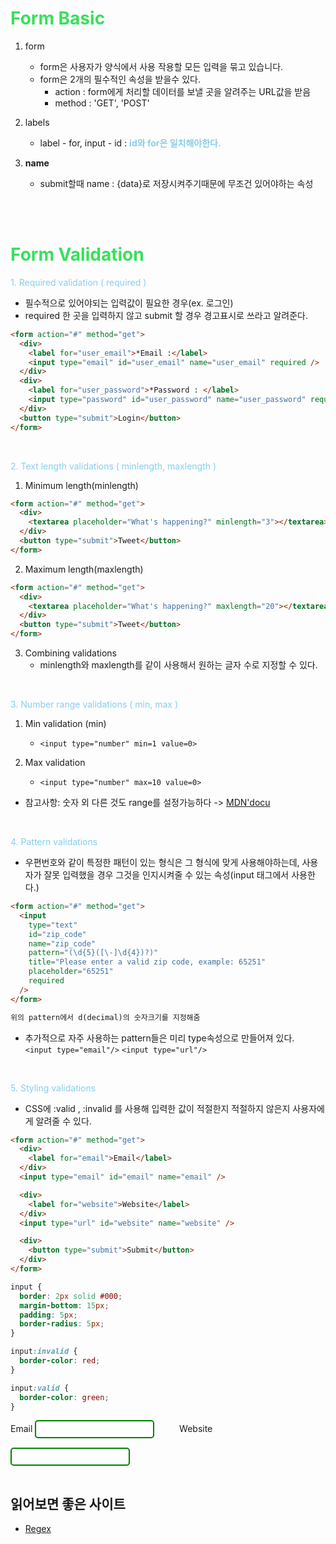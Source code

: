 # <span style="color:#38e05b">Form Basic</span>

1. form

   - form은 사용자가 양식에서 사용 작용할 모든 입력을 묶고 있습니다.
   - form은 2개의 필수적인 속성을 받을수 있다.
     - action : form에게 처리할 데이터를 보낼 곳을 알려주는 URL값을 받음
     - method : 'GET', 'POST'

2. labels

   - label - for, input - id : <span style="color:skyblue">**id와 for은 일치해야한다.**</span>

3. **name**
   - submit할때 name : {data}로 저장시켜주기때문에 무조건 있어야하는 속성

<br/>
<br/>

# <span style="color:#38e05b">Form Validation</span>

<span style="color:skyblue">1. Required validation ( required )</span>

- 필수적으로 있어야되는 입력값이 필요한 경우(ex. 로그인)
- required 한 곳을 입력하지 않고 submit 할 경우 경고표시로 쓰라고 알려준다.

```html
<form action="#" method="get">
  <div>
    <label for="user_email">*Email :</label>
    <input type="email" id="user_email" name="user_email" required />
  </div>
  <div>
    <label for="user_password">*Password : </label>
    <input type="password" id="user_password" name="user_password" required />
  </div>
  <button type="submit">Login</button>
</form>
```

<br/>

<span style="color:skyblue">2. Text length validations ( minlength, maxlength )</span>

1.  Minimum length(minlength)

```html
<form action="#" method="get">
  <div>
    <textarea placeholder="What's happening?" minlength="3"></textarea>
  </div>
  <button type="submit">Tweet</button>
</form>
```

2.  Maximum length(maxlength)

```html
<form action="#" method="get">
  <div>
    <textarea placeholder="What's happening?" maxlength="20"></textarea>
  </div>
  <button type="submit">Tweet</button>
</form>
```

3. Combining validations
   - minlength와 maxlength를 같이 사용해서 원하는 글자 수로 지정할 수 있다.

<br/>

<span style="color:skyblue">3. Number range validations ( min, max )</span>

1.  Min validation (min)

    - `<input type="number" min=1 value=0>`

2.  Max validation
    - `<input type="number" max=10 value=0>`

- 참고사항: 숫자 외 다른 것도 range를 설정가능하다 -> [MDN'docu](https://developer.mozilla.org/en-US/docs/Web/HTML/Attributes/max#syntax)

<br/>

<span style="color:skyblue">4. Pattern validations</span>

- 우편번호와 같이 특정한 패턴이 있는 형식은 그 형식에 맞게 사용해야하는데, 사용자가
  잘못 입력했을 경우 그것을 인지시켜줄 수 있는 속성(input 태그에서 사용한다.)

```html
<form action="#" method="get">
  <input
    type="text"
    id="zip_code"
    name="zip_code"
    pattern="(\d{5}([\-]\d{4})?)"
    title="Please enter a valid zip code, example: 65251"
    placeholder="65251"
    required
  />
</form>

위의 pattern에서 d(decimal)의 숫자크기를 지정해줌
```

- 추가적으로 자주 사용하는 pattern들은 미리 type속성으로 만들어져 있다.  
  `<input type="email"/>` `<input type="url"/>`

<br/>

<span style="color:skyblue">5. Styling validations</span>

- CSS에 :valid , :invalid 를 사용해 입력한 값이 적절한지 적절하지 않은지 사용자에게 알려줄 수 있다.

```html
<form action="#" method="get">
  <div>
    <label for="email">Email</label>
  </div>
  <input type="email" id="email" name="email" />

  <div>
    <label for="website">Website</label>
  </div>
  <input type="url" id="website" name="website" />

  <div>
    <button type="submit">Submit</button>
  </div>
</form>
```

```css
input {
  border: 2px solid #000;
  margin-bottom: 15px;
  padding: 5px;
  border-radius: 5px;
}

input:invalid {
  border-color: red;
}

input:valid {
  border-color: green;
}
```

<style>
input {
  border: 2px solid #000;
  margin-bottom: 15px;
  padding: 5px;
  border-radius: 5px;
}

input:invalid {
  border-color: red;
}

input:valid {
  border-color: green;
}
</style>
<form action="#" method="get">
  <div>
    <label for="email">Email</label>
    <input type="email" id="email" name="email">
    &nbsp;&emsp;&emsp;
    <label for="website">Website</label>
    <input type="url" id="website" name="website">
  </div>
</form>

## **읽어보면 좋은 사이트**

- [Regex](https://www.sitepoint.com/learn-regex/ "pattern 사용할 때 쓰는 문법")
